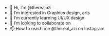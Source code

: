 - 👋 Hi, I’m @therealazi
- 👀 I’m interested in Graphics design, arts
- 🌱 I’m currently learning UI/UX design
- 💞️ I’m looking to collaborate on 
- 📫 How to reach me @thereal_azi on Instagram

<!---
therealazi/therealazi is a ✨ special ✨ repository because its `README.md` (this file) appears on your GitHub profile.
You can click the Preview link to take a look at your changes.
--->
